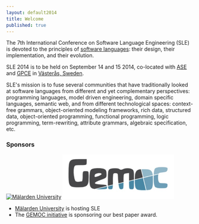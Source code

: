 ```yaml
---
layout: default2014
title: Welcome
published: true
---
```


The 7th International Conference on Software Language Engineering (SLE) is devoted to the principles of [software languages](http://en.wikipedia.org/wiki/Software_language): their design, their implementation, and their evolution. 

SLE 2014 is to be held on September 14 and 15 2014, co-located with [ASE](http://ase2014.org/) and [GPCE](http://program-transformation.org/GPCE14) in [Västerås, Sweden](http://goo.gl/maps/W2COv).

SLE's mission is to fuse several communities that have traditionally looked at software languages from different and yet complementary perspectives: programming languages, model driven engineering, domain specific languages, semantic web, and from different technological spaces: context-free grammars, object-oriented modeling frameworks, rich data, structured data, object-oriented programming, functional programming, logic programming, term-rewriting, attribute grammars, algebraic specification, etc.

### Sponsors

<a href="http://www.mdh.se/"><img src="http://ase2014.org/pics/MDH-logo-en.png" alt="M&auml;larden University"></a> 
<a href="http://www.gemoc.org"><img src="/assets/2014/images/sle/gemoc-logo.jpg" alt="GEMOC initiative" width="300px" /></a>

* [Mälarden University](http://www.mdh.se/) is hosting SLE
* The [GEMOC initiative](http://www.gemoc.org) is sponsoring our best paper award.
